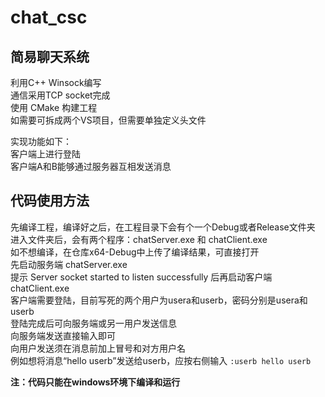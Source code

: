 # chat_csc  
## 简易聊天系统
利用C++ Winsock编写  
通信采用TCP socket完成  
使用 CMake 构建工程  
如需要可拆成两个VS项目，但需要单独定义头文件  

实现功能如下：  
客户端上进行登陆  
客户端A和B能够通过服务器互相发送消息  

## 代码使用方法  
先编译工程，编译好之后，在工程目录下会有个一个Debug或者Release文件夹  
进入文件夹后，会有两个程序：chatServer.exe 和 chatClient.exe  
如不想编译，在仓库x64-Debug中上传了编译结果，可直接打开   
先启动服务端 chatServer.exe  
提示 Server socket started to listen successfully 后再启动客户端 chatClient.exe  
客户端需要登陆，目前写死的两个用户为usera和userb，密码分别是usera和userb  
登陆完成后可向服务端或另一用户发送信息  
向服务端发送直接输入即可  
向用户发送须在消息前加上冒号和对方用户名  
例如想将消息“hello userb”发送给userb，应按右侧输入
`:userb hello userb`  

**注：代码只能在windows环境下编译和运行**
